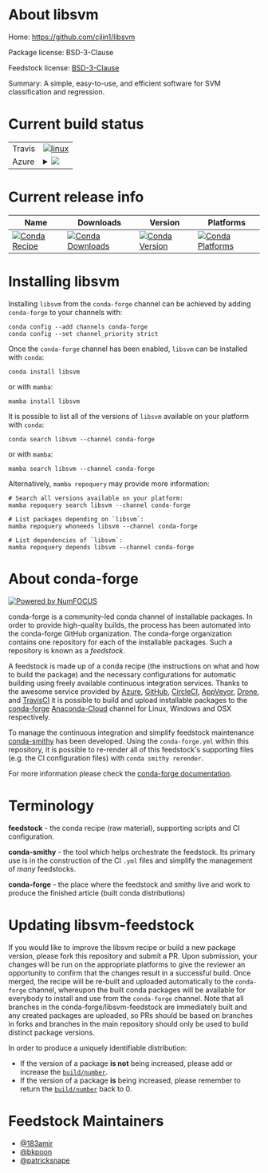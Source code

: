 About libsvm
============

Home: https://github.com/cjlin1/libsvm

Package license: BSD-3-Clause

Feedstock license: [BSD-3-Clause](https://github.com/conda-forge/libsvm-feedstock/blob/main/LICENSE.txt)

Summary: A simple, easy-to-use, and efficient software for SVM classification and regression.

Current build status
====================


<table><tr>
    <td>Travis</td>
    <td>
      <a href="https://app.travis-ci.com/conda-forge/libsvm-feedstock">
        <img alt="linux" src="https://img.shields.io/travis/com/conda-forge/libsvm-feedstock/main.svg?label=Linux">
      </a>
    </td>
  </tr>
    
  <tr>
    <td>Azure</td>
    <td>
      <details>
        <summary>
          <a href="https://dev.azure.com/conda-forge/feedstock-builds/_build/latest?definitionId=4668&branchName=main">
            <img src="https://dev.azure.com/conda-forge/feedstock-builds/_apis/build/status/libsvm-feedstock?branchName=main">
          </a>
        </summary>
        <table>
          <thead><tr><th>Variant</th><th>Status</th></tr></thead>
          <tbody><tr>
              <td>linux_64</td>
              <td>
                <a href="https://dev.azure.com/conda-forge/feedstock-builds/_build/latest?definitionId=4668&branchName=main">
                  <img src="https://dev.azure.com/conda-forge/feedstock-builds/_apis/build/status/libsvm-feedstock?branchName=main&jobName=linux&configuration=linux%20linux_64_" alt="variant">
                </a>
              </td>
            </tr><tr>
              <td>linux_aarch64</td>
              <td>
                <a href="https://dev.azure.com/conda-forge/feedstock-builds/_build/latest?definitionId=4668&branchName=main">
                  <img src="https://dev.azure.com/conda-forge/feedstock-builds/_apis/build/status/libsvm-feedstock?branchName=main&jobName=linux&configuration=linux%20linux_aarch64_" alt="variant">
                </a>
              </td>
            </tr><tr>
              <td>linux_ppc64le</td>
              <td>
                <a href="https://dev.azure.com/conda-forge/feedstock-builds/_build/latest?definitionId=4668&branchName=main">
                  <img src="https://dev.azure.com/conda-forge/feedstock-builds/_apis/build/status/libsvm-feedstock?branchName=main&jobName=linux&configuration=linux%20linux_ppc64le_" alt="variant">
                </a>
              </td>
            </tr><tr>
              <td>osx_64</td>
              <td>
                <a href="https://dev.azure.com/conda-forge/feedstock-builds/_build/latest?definitionId=4668&branchName=main">
                  <img src="https://dev.azure.com/conda-forge/feedstock-builds/_apis/build/status/libsvm-feedstock?branchName=main&jobName=osx&configuration=osx%20osx_64_" alt="variant">
                </a>
              </td>
            </tr><tr>
              <td>osx_arm64</td>
              <td>
                <a href="https://dev.azure.com/conda-forge/feedstock-builds/_build/latest?definitionId=4668&branchName=main">
                  <img src="https://dev.azure.com/conda-forge/feedstock-builds/_apis/build/status/libsvm-feedstock?branchName=main&jobName=osx&configuration=osx%20osx_arm64_" alt="variant">
                </a>
              </td>
            </tr><tr>
              <td>win_64</td>
              <td>
                <a href="https://dev.azure.com/conda-forge/feedstock-builds/_build/latest?definitionId=4668&branchName=main">
                  <img src="https://dev.azure.com/conda-forge/feedstock-builds/_apis/build/status/libsvm-feedstock?branchName=main&jobName=win&configuration=win%20win_64_" alt="variant">
                </a>
              </td>
            </tr>
          </tbody>
        </table>
      </details>
    </td>
  </tr>
</table>

Current release info
====================

| Name | Downloads | Version | Platforms |
| --- | --- | --- | --- |
| [![Conda Recipe](https://img.shields.io/badge/recipe-libsvm-green.svg)](https://anaconda.org/conda-forge/libsvm) | [![Conda Downloads](https://img.shields.io/conda/dn/conda-forge/libsvm.svg)](https://anaconda.org/conda-forge/libsvm) | [![Conda Version](https://img.shields.io/conda/vn/conda-forge/libsvm.svg)](https://anaconda.org/conda-forge/libsvm) | [![Conda Platforms](https://img.shields.io/conda/pn/conda-forge/libsvm.svg)](https://anaconda.org/conda-forge/libsvm) |

Installing libsvm
=================

Installing `libsvm` from the `conda-forge` channel can be achieved by adding `conda-forge` to your channels with:

```
conda config --add channels conda-forge
conda config --set channel_priority strict
```

Once the `conda-forge` channel has been enabled, `libsvm` can be installed with `conda`:

```
conda install libsvm
```

or with `mamba`:

```
mamba install libsvm
```

It is possible to list all of the versions of `libsvm` available on your platform with `conda`:

```
conda search libsvm --channel conda-forge
```

or with `mamba`:

```
mamba search libsvm --channel conda-forge
```

Alternatively, `mamba repoquery` may provide more information:

```
# Search all versions available on your platform:
mamba repoquery search libsvm --channel conda-forge

# List packages depending on `libsvm`:
mamba repoquery whoneeds libsvm --channel conda-forge

# List dependencies of `libsvm`:
mamba repoquery depends libsvm --channel conda-forge
```


About conda-forge
=================

[![Powered by
NumFOCUS](https://img.shields.io/badge/powered%20by-NumFOCUS-orange.svg?style=flat&colorA=E1523D&colorB=007D8A)](https://numfocus.org)

conda-forge is a community-led conda channel of installable packages.
In order to provide high-quality builds, the process has been automated into the
conda-forge GitHub organization. The conda-forge organization contains one repository
for each of the installable packages. Such a repository is known as a *feedstock*.

A feedstock is made up of a conda recipe (the instructions on what and how to build
the package) and the necessary configurations for automatic building using freely
available continuous integration services. Thanks to the awesome service provided by
[Azure](https://azure.microsoft.com/en-us/services/devops/), [GitHub](https://github.com/),
[CircleCI](https://circleci.com/), [AppVeyor](https://www.appveyor.com/),
[Drone](https://cloud.drone.io/welcome), and [TravisCI](https://travis-ci.com/)
it is possible to build and upload installable packages to the
[conda-forge](https://anaconda.org/conda-forge) [Anaconda-Cloud](https://anaconda.org/)
channel for Linux, Windows and OSX respectively.

To manage the continuous integration and simplify feedstock maintenance
[conda-smithy](https://github.com/conda-forge/conda-smithy) has been developed.
Using the ``conda-forge.yml`` within this repository, it is possible to re-render all of
this feedstock's supporting files (e.g. the CI configuration files) with ``conda smithy rerender``.

For more information please check the [conda-forge documentation](https://conda-forge.org/docs/).

Terminology
===========

**feedstock** - the conda recipe (raw material), supporting scripts and CI configuration.

**conda-smithy** - the tool which helps orchestrate the feedstock.
                   Its primary use is in the construction of the CI ``.yml`` files
                   and simplify the management of *many* feedstocks.

**conda-forge** - the place where the feedstock and smithy live and work to
                  produce the finished article (built conda distributions)


Updating libsvm-feedstock
=========================

If you would like to improve the libsvm recipe or build a new
package version, please fork this repository and submit a PR. Upon submission,
your changes will be run on the appropriate platforms to give the reviewer an
opportunity to confirm that the changes result in a successful build. Once
merged, the recipe will be re-built and uploaded automatically to the
`conda-forge` channel, whereupon the built conda packages will be available for
everybody to install and use from the `conda-forge` channel.
Note that all branches in the conda-forge/libsvm-feedstock are
immediately built and any created packages are uploaded, so PRs should be based
on branches in forks and branches in the main repository should only be used to
build distinct package versions.

In order to produce a uniquely identifiable distribution:
 * If the version of a package **is not** being increased, please add or increase
   the [``build/number``](https://docs.conda.io/projects/conda-build/en/latest/resources/define-metadata.html#build-number-and-string).
 * If the version of a package **is** being increased, please remember to return
   the [``build/number``](https://docs.conda.io/projects/conda-build/en/latest/resources/define-metadata.html#build-number-and-string)
   back to 0.

Feedstock Maintainers
=====================

* [@183amir](https://github.com/183amir/)
* [@bkpoon](https://github.com/bkpoon/)
* [@patricksnape](https://github.com/patricksnape/)

